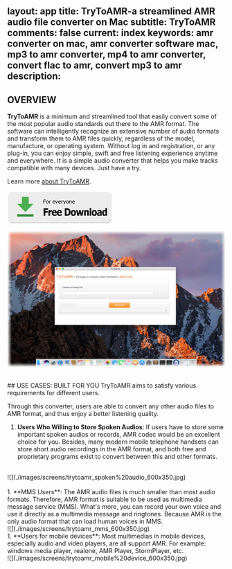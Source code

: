 layout: app
title: TryToAMR-a streamlined AMR audio file converter on Mac
subtitle: TryToAMR
comments: false
current: index
keywords: amr converter on mac, amr converter software mac, mp3 to amr converter, mp4 to amr converter, convert flac to amr, convert mp3 to amr 
description: 
---


## OVERVIEW


**TryToAMR** is a minimum and streamlined tool that easily convert some of the most popular audio standards out there to the AMR format. The software can intelligently recognize an extensive number of audio formats and transform them to AMR files quickly, regardless of the model, manufacture, or operating system. Without log in and registration, or any plug-in, you can enjoy simple, swift and free listening experience anytime and everywhere. It is a simple audio converter that helps you make tracks compatible with many devices. Just have a try.

Learn more [about TryToAMR](./features.html).

[![](../../../asset/images/free-download.png)](./download.html)

<!-- ![](./images/screens/s2_953x525.png) -->
![](./images/screens/trytoamr_screen_overview_1440x900.png)

<br>
## USE CASES: BUILT FOR YOU
TryToAMR aims to satisfy various requirements for different users. 

Through this converter, users are able to convert any other audio files to AMR format, and thus enjoy a better listening quality.

1. **Users Who Willing to Store Spoken Audios**: If users have to store some important spoken audios or records, AMR codec would be an excellent choice for you. Besides, many modern mobile telephone handsets can store short audio recordings in the AMR format, and both free and proprietary programs exist to convert between this and other formats.
<br>
![](./images/screens/trytoamr_spoken%20audio_600x350.jpg)
<br>
<br>
1. **MMS Users**: The AMR audio files is much smaller than most audio formats. Therefore, AMR format is suitable to be used as multimedia message service (MMS). What's more, you can record your own voice and use it directly as a multimedia message and ringtones. Because AMR is the only audio format that can load human voices in MMS.
<br>
![](./images/screens/trytoamr_mms_600x350.jpg)
<br>
1. **Users for mobile devices**: Most multimedias in mobile devices, especially audio and video players, are all support AMR. For example: windows media player, realone, AMR Player, StormPlayer, etc. 
<br>
![](./images/screens/trytoamr_mobile%20device_600x350.jpg)
<br>

  